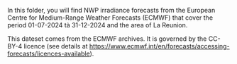 In this folder, you will find NWP irradiance forecasts from the European Centre for Medium-Range Weather Forecasts (ECMWF) that cover the period 01-07-2024 tà 31-12-2024 and the area of La Reunion.

This dateset comes from the ECMWF archives. It is governed by the CC-BY-4 licence (see details at https://www.ecmwf.int/en/forecasts/accessing-forecasts/licences-available).
